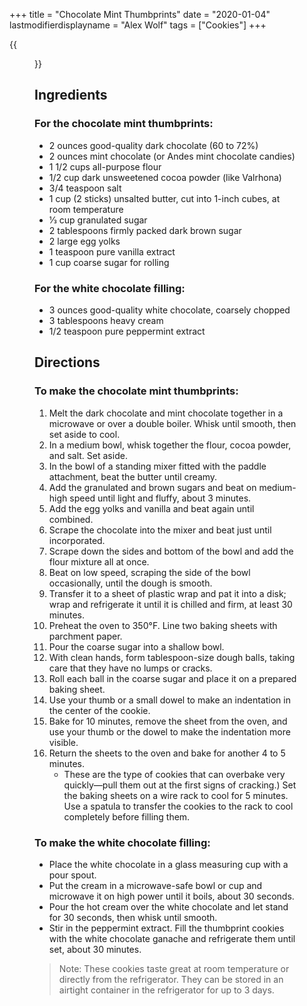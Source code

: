+++
title = "Chocolate Mint Thumbprints"
date = "2020-01-04"
lastmodifierdisplayname = "Alex Wolf"
tags = ["Cookies"]
+++

{{<figure src="/images/chocolate-mint-thumbprints.jpg" height="500px">}}

## Ingredients

### For the chocolate mint thumbprints:

* 2 ounces good-quality dark chocolate (60 to 72%)
* 2 ounces mint chocolate (or Andes mint chocolate candies)
* 1 1/2 cups all-purpose flour
* 1/2 cup dark unsweetened cocoa powder (like Valrhona)
* 3/4 teaspoon salt
* 1 cup (2 sticks) unsalted butter, cut into 1-inch cubes, at room temperature
* 1⁄3 cup granulated sugar
* 2 tablespoons firmly packed dark brown sugar
* 2 large egg yolks
* 1 teaspoon pure vanilla extract
* 1 cup coarse sugar for rolling

### For the white chocolate filling:

* 3 ounces good-quality white chocolate, coarsely chopped
* 3 tablespoons heavy cream
* 1/2 teaspoon pure peppermint extract  

## Directions

### To make the chocolate mint thumbprints:
1. Melt the dark chocolate and mint chocolate together in a microwave or over a double boiler. Whisk until smooth, then set aside to cool.  
2. In a medium bowl, whisk together the flour, cocoa powder, and salt. Set aside.
3. In the bowl of a standing mixer fitted with the paddle attachment, beat the butter until creamy. 
1. Add the granulated and brown sugars and beat on medium-high speed until light and fluffy, about 3 minutes. 
1. Add the egg yolks and vanilla and beat again until combined. 
1. Scrape the chocolate into the mixer and beat just until incorporated. 
1. Scrape down the sides and bottom of the bowl and add the flour mixture all at once. 
1. Beat on low speed, scraping the side of the bowl occasionally, until the dough is smooth. 
1. Transfer it to a sheet of plastic wrap and pat it into a disk; wrap and refrigerate it until it is chilled and firm, at least 30 minutes.
4. Preheat the oven to 350°F. Line two baking sheets with parchment paper. 
5. Pour the coarse sugar into a shallow bowl. 
6. With clean hands, form tablespoon-size dough balls, taking care that they have no lumps or cracks. 
1. Roll each ball in the coarse sugar and place it on a prepared baking sheet. 
1. Use your thumb or a small dowel to make an indentation in the center of the cookie. 
1. Bake for 10 minutes, remove the sheet from the oven, and use your thumb or the dowel to make the indentation more visible. 
1. Return the sheets to the oven and bake for another 4 to 5 minutes.
    * These are the type of cookies that can overbake very quickly—pull them out at the first signs of cracking.) Set the baking sheets on a wire rack to cool for 5 minutes. Use a spatula to transfer the cookies to the rack to cool completely before filling them. 


### To make the white chocolate filling: 

* Place the white chocolate in a glass measuring cup with a pour spout. 
* Put the cream in a microwave-safe bowl or cup and microwave it on high power until it boils, about 30 seconds. 
* Pour the hot cream over the white chocolate and let stand for 30 seconds, then whisk until smooth. 
* Stir in the peppermint extract. Fill the thumbprint cookies with the white chocolate ganache and refrigerate them until set, about 30 minutes. 

> Note: These cookies taste great at room temperature or directly from the refrigerator. They can be stored in an airtight container in the refrigerator for up to 3 days.